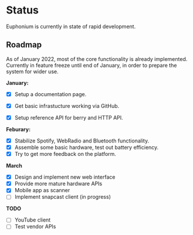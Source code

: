 # Status

Euphonium is currently in state of rapid development. 

## Roadmap

As of January 2022, most of the core functionality is already implemented. Currently in feature freeze until end of January, in order to prepare the system for wider use.

**January:**

 - [x] Setup a documentation page.
 - [x] Get basic infrastucture working via GitHub.
 - [x] Setup reference API for berry and HTTP API.
 

**Feburary:**

 - [x] Stabilize Spotify, WebRadio and Bluetooth functionality.
 - [x] Assemble some basic hardware, test out battery efficiency.
 - [x] Try to get more feedback on the platform.

**March**
- [x] Design and implement new web interface
- [x] Provide more mature hardware APIs
- [x] Mobile app as scanner
- [ ] Implement snapcast client (in progress)

**TODO**
- [ ] YouTube client
- [ ] Test vendor APIs
